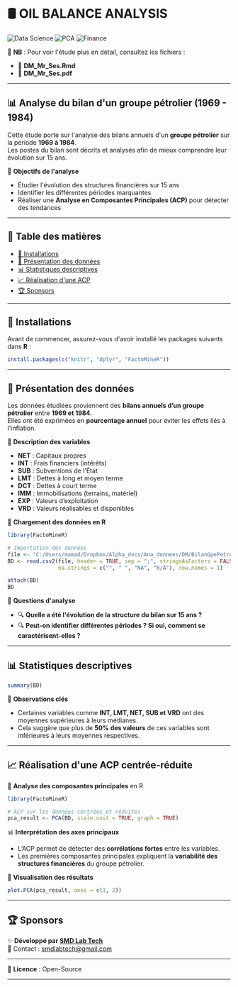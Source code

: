 # 🛢️ OIL BALANCE ANALYSIS  
![Data Science](https://img.shields.io/badge/Data_Science-Analytics-green?style=flat&logo=python)
![PCA](https://img.shields.io/badge/Dimensionality_Reduction-PCA-blueviolet?style=flat&logo=r)
![Finance](https://img.shields.io/badge/Financial_Analysis-Economic_Data-orange?style=flat&logo=graphviz)

📌 **NB** : Pour voir l'étude plus en détail, consultez les fichiers :  
- 📄 **DM_Mr_Ses.Rmd**  
- 📄 **DM_Mr_Ses.pdf**  

---

## 📊 Analyse du bilan d'un groupe pétrolier (1969 - 1984)  

Cette étude porte sur l'analyse des bilans annuels d'un **groupe pétrolier** sur la période **1969 à 1984**.  
Les postes du bilan sont décrits et analysés afin de mieux comprendre leur évolution sur 15 ans.  

📌 **Objectifs de l'analyse**  
- Étudier l'évolution des structures financières sur 15 ans  
- Identifier les différentes périodes marquantes  
- Réaliser une **Analyse en Composantes Principales (ACP)** pour détecter des tendances  

---

## 📖 Table des matières  
- [💾 Installations](#install)  
- [📂 Présentation des données](#presentation)  
- [📊 Statistiques descriptives](#descriptive)  
- [📈 Réalisation d'une ACP](#pca)  
- [🏆 Sponsors](#sponsors)  

---

<h2 id="install">💾 Installations</h2>  

Avant de commencer, assurez-vous d'avoir installé les packages suivants dans **R** :  

```r
install.packages(c("knitr", "dplyr", "FactoMineR"))
```

---

<h2 id="presentation">📂 Présentation des données</h2>  

Les données étudiées proviennent des **bilans annuels d’un groupe pétrolier** entre **1969 et 1984**.  
Elles ont été exprimées en **pourcentage annuel** pour éviter les effets liés à l'inflation.  

📌 **Description des variables**  
- **NET** : Capitaux propres  
- **INT** : Frais financiers (intérêts)  
- **SUB** : Subventions de l'État  
- **LMT** : Dettes à long et moyen terme  
- **DCT** : Dettes à court terme  
- **IMM** : Immobilisations (terrains, matériel)  
- **EXP** : Valeurs d’exploitation  
- **VRD** : Valeurs réalisables et disponibles  

📂 **Chargement des données en R**  

```r
library(FactoMineR)

# Importation des données
file <- "C:/Users/mamad/Dropbox/Alpha_docs/Ana_donnees/DM/BilanGpePetrolier.csv"
BD <- read.csv2(file, header = TRUE, sep = ";", stringsAsFactors = FALSE,
                na.strings = c("", " ", "NA", "N/A"), row.names = 1)

attach(BD)
BD
```

📌 **Questions d'analyse**  
- 🔍 **Quelle a été l'évolution de la structure du bilan sur 15 ans ?**  
- 🔍 **Peut-on identifier différentes périodes ? Si oui, comment se caractérisent-elles ?**  

---

<h2 id="descriptive">📊 Statistiques descriptives</h2>  

```r
summary(BD)
```

📌 **Observations clés**  
- Certaines variables comme **INT, LMT, NET, SUB et VRD** ont des moyennes supérieures à leurs médianes.  
- Cela suggère que plus de **50% des valeurs** de ces variables sont inférieures à leurs moyennes respectives.  

---

<h2 id="pca">📈 Réalisation d'une ACP centrée-réduite</h2>  

📌 **Analyse des composantes principales** en R  

```r
library(FactoMineR)

# ACP sur les données centrées et réduites
pca_result <- PCA(BD, scale.unit = TRUE, graph = TRUE)
```

📊 **Interprétation des axes principaux**  
- L’ACP permet de détecter des **corrélations fortes** entre les variables.  
- Les premières composantes principales expliquent la **variabilité des structures financières** du groupe pétrolier.  

📌 **Visualisation des résultats**  

```r
plot.PCA(pca_result, axes = c(1, 2))
```

---

<h2 id="sponsors">🏆 Sponsors</h2>  

✨ **Développé par [SMD Lab Tech](https://github.com/smdlabtech)**  
📧 Contact : smdlabtech@gmail.com  

---
📜 **Licence** : Open-Source  

---
